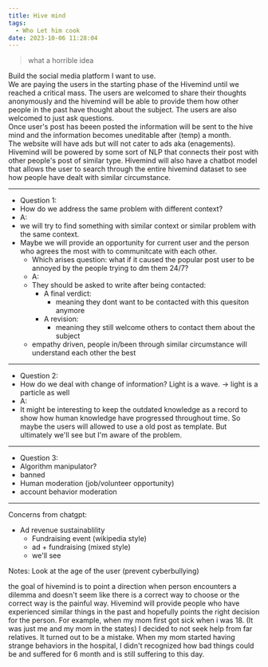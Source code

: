 ```yaml
---
title: Hive mind
tags:
  - Who Let him cook
date: 2023-10-06 11:28:04
---
```


>what a horrible idea

Build the social media platform I want to use.  
We are paying the users in the starting phase of the Hivemind until we reached a critical mass. The users are welcomed to share their thoughts anonymously and the hivemind will be able to provide them how other people in the past have thought about the subject. The users are also welcomed to just ask questions.  
Once user's post has beeen posted the information will be sent to the hive mind and the information becomes uneditable after (temp) a month.   
The website will have ads but will not cater to ads aka (enagements).  
Hivemind will be powered by some sort of NLP that connects their post with other people's post of similar type. Hivemind will also have a chatbot model that allows the user to search through the entire hivemind dataset to see how people have dealt with similar circumstance.

--- 

- Question 1:
- How do we address the same problem with different context?
- A:
- we will try to find something with similar context or similar problem with the same context. 
- Maybe we will provide an opportunity for current user and the person who agrees the most with to communitcate with each other.
  - Which arises question: what if it caused the popular post user to be annoyed by the people trying to dm them 24/7? 
  - A:
  - They should be asked to write after being contacted: 
    - A final verdict:
      - meaning they dont want to be contacted with this quesiton anymore
    - A revision:
      - meaning they still welcome others to contact them about the subject
  - empathy driven, people in/been through similar circumstance will understand each other the best
  
---

- Question 2:
- How do we deal with change of information? Light is a wave. -> light is a particle as well
- A:
- It might be interesting to keep the outdated knowledge as a record to show how human knowledge have progressed throughout time. So maybe the users will allowed to use a old post as template. But ultimately we'll see but I'm aware of the problem.

---

- Question 3: 
- Algorithm manipulator?
- banned
- Human moderation (job/volunteer opportunity)
- account behavior moderation

---

Concerns from chatgpt: 
- Ad revenue sustainablility
  - Fundraising event (wikipedia style)
  - ad + fundraising (mixed style)
  - we'll see

Notes:
Look at the age of the user (prevent cyberbullying)

the goal of hivemind is to point a direction when person encounters a dilemma and doesn't seem like there is a correct way to choose or the correct way is the painful way. Hivemind will provide people who have experienced similar things in the past and hopefully points the right decision for the person. For example, when my mom first got sick when i was 18. (It was just me and my mom in the states) I decided to not seek help from far relatives. It turned out to be a mistake. When my mom started having strange behaviors in the hospital, I didn't recognized how bad things could be and suffered for 6 month and is still suffering to this day.

